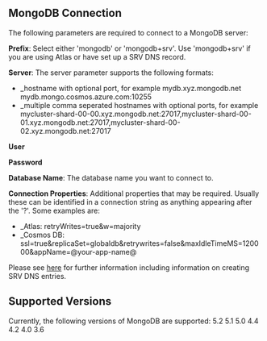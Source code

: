 
MongoDB Connection
------------------

The following parameters are required to connect to a MongoDB server:

**Prefix**: Select either 'mongodb' or 'mongodb+srv'. Use 'mongodb+srv' if you are using Atlas or have set up a SRV DNS record.

**Server**: The server parameter supports the following formats:
* _hostname with optional port, for example
	mydb.xyz.mongodb.net
	mydb.mongo.cosmos.azure.com:10255
* _multiple comma seperated hostnames with optional ports, for example
	mycluster-shard-00-00.xyz.mongodb.net:27017,mycluster-shard-00-01.xyz.mongodb.net:27017,mycluster-shard-00-02.xyz.mongodb.net:27017

**User**

**Password**

**Database Name**: The database name you want to connect to.

**Connection Properties**: Additional properties that may be required. Usually these can be identified in a connection string as anything appearing after the '?'. Some examples are:
* _Atlas: retryWrites=true&w=majority
* _Cosmos DB: ssl=true&replicaSet=globaldb&retrywrites=false&maxIdleTimeMS=120000&appName=@your-app-name@

Please see [here](https://docs.mongodb.com/manual/reference/connection-string/) for further information including information on creating SRV DNS entries.


Supported Versions
------------------
Currently, the following versions of MongoDB are supported:
5.2
5.1
5.0
4.4
4.2
4.0
3.6
